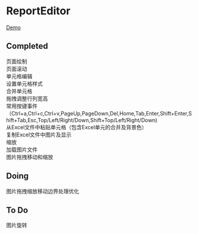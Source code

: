 # ReportEditor

[Demo](https://yuhuali.github.io/report-editor)

## Completed

页面绘制  
页面滚动  
单元格编辑  
设置单元格样式  
合并单元格  
拖拽调整行列宽高  
常用按键事件（Ctrl+a,Ctrl+c,Ctrl+v,PageUp,PageDown,Del,Home,Tab,Enter,Shift+Enter,Shift+Tab,Esc,Top/Left/Right/Down,Shift+Top/Left/Right/Down)  
从Excel文件中粘贴单元格（包含Excel单元的合并及背景色）  
复制Excel文件中图片及显示  
缩放  
加载图片文件  
图片拖拽移动和缩放  

## Doing
图片拖拽缩放移动边界处理优化

## To Do
图片旋转


